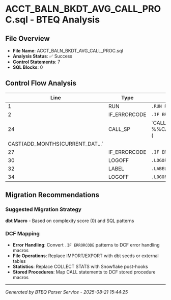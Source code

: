 # ACCT_BALN_BKDT_AVG_CALL_PROC.sql - BTEQ Analysis

## File Overview
- **File Name**: ACCT_BALN_BKDT_AVG_CALL_PROC.sql
- **Analysis Status**: ✅ Success
- **Control Statements**: 7
- **SQL Blocks**: 0

## Control Flow Analysis

| Line | Type | Statement |
|------|------|-----------|
| 1 | RUN | `.RUN FILE=%%BTEQ_LOGON_SCRIPT%%` |
| 2 | IF_ERRORCODE | `.IF ERRORCODE <> 0 THEN .GOTO EXITERR` |
| 24 | CALL_SP | `CALL %%CAD_PROD_MACRO%%.SP_CALC_AVRG_DAY_BALN_BKDT (
CAST(ADD_MONTHS(CURRENT_DAT...` |
| 27 | IF_ERRORCODE | `.IF ERRORCODE <> 0 THEN .GOTO EXITERR` |
| 30 | LOGOFF | `.LOGOFF` |
| 32 | LABEL | `.LABEL EXITERR` |
| 34 | LOGOFF | `.LOGOFF` |
## Migration Recommendations

### Suggested Migration Strategy
**dbt Macro** - Based on complexity score (0) and SQL patterns

### DCF Mapping
- **Error Handling**: Convert `.IF ERRORCODE` patterns to DCF error handling macros
- **File Operations**: Replace IMPORT/EXPORT with dbt seeds or external tables
- **Statistics**: Replace COLLECT STATS with Snowflake post-hooks
- **Stored Procedures**: Map CALL statements to DCF stored procedure macros

---

*Generated by BTEQ Parser Service - 2025-08-21 15:44:25*
